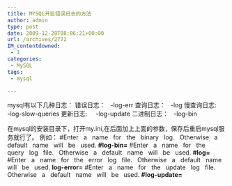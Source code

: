 ```yaml
---
title: MYSQL开启错误日志的方法
author: admin
type: post
date: 2009-12-28T08:06:21+00:00
url: /archives/2772
IM_contentdowned:
 - 1
categories:
 - MySQL
tags:
 - mysql

---
```

mysql有以下几种日志：
错误日志：   -log-err
查询日志：   -log
慢查询日志:     -log-slow-queries
更新日志:     -log-update
二进制日志：   -log-bin

在mysql的安装目录下，打开my.ini,在后面加上上面的参数，保存后重启mysql服务就行了。
例如：
#Enter   a   name   for   the   binary   log.   Otherwise   a   default   name   will   be   used.
**#log-bin=**
#Enter   a   name   for   the   query   log   file.   Otherwise   a   default   name   will   be   used.
**#log=**
#Enter   a   name   for   the   error   log   file.   Otherwise   a   default   name   will   be   used.
**log-error=**
#Enter   a   name   for   the   update   log   file.   Otherwise   a   default   name   will   be   used.
**#log-update=**